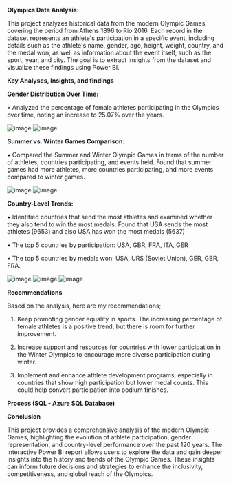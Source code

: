 **Olympics Data Analysis**:

This project analyzes historical data from the modern Olympic Games, covering the period from Athens 1896 to Rio 2016. Each record in the dataset represents an athlete's participation in a specific event, including details such as the athlete's name, gender, age, height, weight, country, and the medal won, as well as information about the event itself, such as the sport, year, and city. The goal is to extract insights from the dataset and visualize these findings using Power BI.

**Key Analyses, Insights, and findings**

**Gender Distribution Over Time:**

•	Analyzed the percentage of female athletes participating in the Olympics over time, noting an increase to 25.07% over the years.

  ![image](https://github.com/user-attachments/assets/a8a4b499-b7e0-4664-8753-f3c44aef58a2)
  ![image](https://github.com/user-attachments/assets/5fcb0ecb-c943-4f54-9546-302ee6e6b118)



**Summer vs. Winter Games Comparison:**

•	Compared the Summer and Winter Olympic Games in terms of the number of athletes, countries participating, and events held. Found that summer games had more athletes, more countries participating, and more events compared to winter games.

![image](https://github.com/user-attachments/assets/28f140be-42a4-4956-b3f1-301b15a67bb8)
![image](https://github.com/user-attachments/assets/2d20e13a-4133-4a89-8566-42f5b1d7d40d)

**Country-Level Trends:**

•	Identified countries that send the most athletes and examined whether they also tend to win the most medals. Found that USA sends the most athletes (9653) and also USA has won the most medals (5637)

•	The top 5 countries by participation: USA, GBR, FRA, ITA, GER

•	The top 5 countries by medals won: USA, URS (Soviet Union), GER, GBR, FRA.
    
![image](https://github.com/user-attachments/assets/09c3dc1a-819a-4e19-936a-2788fa84b519) 
![image](https://github.com/user-attachments/assets/fb3429fb-3666-4560-b510-f0875a9ae1f0)
![image](https://github.com/user-attachments/assets/94272658-a26a-4cab-aa3a-43c4cbe896a5)          


**Recommendations**

Based on the analysis, here are my recommendations;

1.	Keep promoting gender equality in sports. The increasing percentage of female athletes is a positive trend, but there is room for further improvement.
   
2.	Increase support and resources for countries with lower participation in the Winter Olympics to encourage more diverse participation during winter.
   
3.	Implement and enhance athlete development programs, especially in countries that show high participation but lower medal counts. This could help convert participation into podium finishes.

**Process (SQL - Azure SQL Database)**


**Conclusion**

This project provides a comprehensive analysis of the modern Olympic Games, highlighting the evolution of athlete participation, gender representation, and country-level performance over the past 120 years. The interactive Power BI report allows users to explore the data and gain deeper insights into the history and trends of the Olympic Games. These insights can inform future decisions and strategies to enhance the inclusivity, competitiveness, and global reach of the Olympics.


